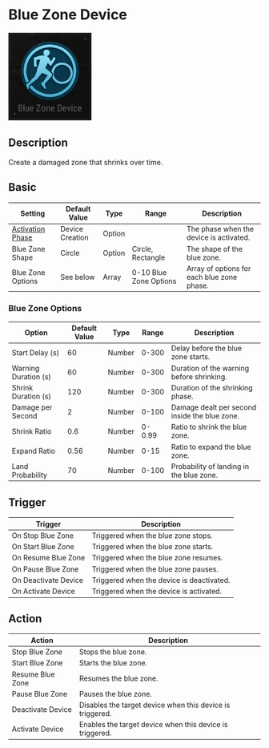 # Blue Zone Device

![BlueZone Icon](../.images/DeviceIcons/Device_BlueZone.png)

## Description

Create a damaged zone that shrinks over time.

## Basic

| Setting | Default Value | Type | Range | Description |
|----------------------------------------------|-------------------|------|-------|--------------------------------------------------|
| [Activation Phase](../General/Common_Device_Settings.md#activation-phase) | Device Creation | Option | | The phase when the device is activated. |
| Blue Zone Shape | Circle | Option | Circle, Rectangle | The shape of the blue zone. |
| Blue Zone Options | See below | Array | 0-10 Blue Zone Options| Array of options for each blue zone phase. |

### Blue Zone Options

| Option                | Default Value | Type | Range | Description |
|-----------------------|---------------|------|-------|--------------------------------------------------|
| Start Delay (s)       | 60            | Number | 0-300 | Delay before the blue zone starts. |
| Warning Duration (s)  | 60            | Number | 0-300 | Duration of the warning before shrinking. |
| Shrink Duration (s)   | 120           | Number | 0-300 | Duration of the shrinking phase. |
| Damage per Second     | 2             | Number | 0-100 | Damage dealt per second inside the blue zone. |
| Shrink Ratio          | 0.6           | Number | 0-0.99 | Ratio to shrink the blue zone. |
| Expand Ratio          | 0.56          | Number | 0-15 | Ratio to expand the blue zone. |
| Land Probability      | 70            | Number | 0-100 | Probability of landing in the blue zone. |

## Trigger

| Trigger | Description |
|------------------------|--------------------------------------------------------------------|
| On Stop Blue Zone | Triggered when the blue zone stops. |
| On Start Blue Zone | Triggered when the blue zone starts. |
| On Resume Blue Zone | Triggered when the blue zone resumes. |
| On Pause Blue Zone | Triggered when the blue zone pauses. |
| On Deactivate Device | Triggered when the device is deactivated. |
| On Activate Device | Triggered when the device is activated. |

## Action

| Action | Description |
|-----------------------|--------------------------------------------------------------------|
| Stop Blue Zone | Stops the blue zone. |
| Start Blue Zone | Starts the blue zone. |
| Resume Blue Zone | Resumes the blue zone. |
| Pause Blue Zone | Pauses the blue zone. |
| Deactivate Device | Disables the target device when this device is triggered. |
| Activate Device | Enables the target device when this device is triggered. |
